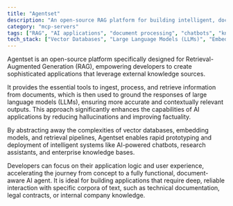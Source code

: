 ```yaml
---
title: "Agentset"
description: "An open-source RAG platform for building intelligent, document-based applications quickly and efficiently."
category: "mcp-servers"
tags: ["RAG", "AI applications", "document processing", "chatbots", "knowledge bases"]
tech_stack: ["Vector Databases", "Large Language Models (LLMs)", "Embedding Models", "Retrieval Pipelines"]
---
```


Agentset is an open-source platform specifically designed for Retrieval-Augmented Generation (RAG), empowering developers to create sophisticated applications that leverage external knowledge sources. 

It provides the essential tools to ingest, process, and retrieve information from documents, which is then used to ground the responses of large language models (LLMs), ensuring more accurate and contextually relevant outputs. This approach significantly enhances the capabilities of AI applications by reducing hallucinations and improving factuality.

By abstracting away the complexities of vector databases, embedding models, and retrieval pipelines, Agentset enables rapid prototyping and deployment of intelligent systems like AI-powered chatbots, research assistants, and enterprise knowledge bases. 

Developers can focus on their application logic and user experience, accelerating the journey from concept to a fully functional, document-aware AI agent. It is ideal for building applications that require deep, reliable interaction with specific corpora of text, such as technical documentation, legal contracts, or internal company knowledge.